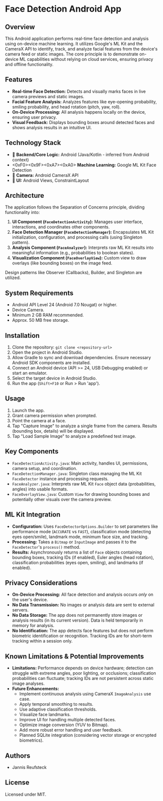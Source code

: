 # Face Detection Android App

## Overview

This Android application performs real-time face detection and analysis using on-device machine learning. It utilizes Google's ML Kit and the CameraX API to identify, track, and analyze facial features from the device's camera feed or static images. The core principle is to demonstrate on-device ML capabilities without relying on cloud services, ensuring privacy and offline functionality.

## Features

* **Real-time Face Detection:** Detects and visually marks faces in live camera previews and static images.
* **Facial Feature Analysis:** Analyzes features like eye-opening probability, smiling probability, and head rotation (pitch, yaw, roll).
* **On-Device Processing:** All analysis happens locally on the device, ensuring user privacy.
* **Visual Feedback:** Displays bounding boxes around detected faces and shows analysis results in an intuitive UI.

## Technology Stack

* 🤖 **Backend/Core Logic:** Android (Java/Kotlin - inferred from Android context)
* <0xF0><0x9F><0xA7><0xA0> **Machine Learning:** Google ML Kit Face Detection
* 📸 **Camera:** Android CameraX API
* 📱 **UI:** Android Views, ConstraintLayout

## Architecture

The application follows the Separation of Concerns principle, dividing functionality into:

1.  **UI Component (`FaceDetectionActivity`):** Manages user interface, interactions, and coordinates other components.
2.  **Face Detection Manager (`FaceDetectionManager`):** Encapsulates ML Kit initialization, configuration, and processing calls (using Singleton pattern).
3.  **Analysis Component (`FaceAnalyzer`):** Interprets raw ML Kit results into meaningful information (e.g., probabilities to boolean states).
4.  **Visualization Component (`FaceOverlayView`):** Custom view to draw overlays (like bounding boxes) on the image feed.

Design patterns like Observer (Callbacks), Builder, and Singleton are utilized.

## System Requirements

* Android API Level 24 (Android 7.0 Nougat) or higher.
* Device Camera.
* Minimum 2 GB RAM recommended.
* Approx. 50 MB free storage.

## Installation

1.  Clone the repository: `git clone <repository-url>`
2.  Open the project in Android Studio.
3.  Allow Gradle to sync and download dependencies. Ensure necessary Android SDK components are installed.
4.  Connect an Android device (API >= 24, USB Debugging enabled) or start an emulator.
5.  Select the target device in Android Studio.
6.  Run the app (`Shift+F10` or Run > Run 'app').

## Usage

1.  Launch the app.
2.  Grant camera permission when prompted.
3.  Point the camera at a face.
4.  Tap "Capture Image" to analyze a single frame from the camera. Results (bounding box, details) will be displayed.
5.  Tap "Load Sample Image" to analyze a predefined test image.

## Key Components

* `FaceDetectionActivity.java`: Main activity, handles UI, permissions, camera setup, and coordination.
* `FaceDetectionManager.java`: Singleton class managing the ML Kit `FaceDetector` instance and processing requests.
* `FaceAnalyzer.java`: Interprets raw ML Kit `Face` object data (probabilities, angles) into usable formats.
* `FaceOverlayView.java`: Custom `View` for drawing bounding boxes and potentially other visuals over the camera preview.

## ML Kit Integration

* **Configuration:** Uses `FaceDetectorOptions.Builder` to set parameters like performance mode (`ACCURATE` vs `FAST`), classification mode (detecting eyes open/smile), landmark mode, minimum face size, and tracking.
* **Processing:** Takes a `Bitmap` or `InputImage` and passes it to the `FaceDetector`'s `process()` method.
* **Results:** Asynchronously returns a list of `Face` objects containing bounding boxes, tracking IDs (if enabled), Euler angles (head rotation), classification probabilities (eyes open, smiling), and landmarks (if enabled).

## Privacy Considerations

* **On-Device Processing:** All face detection and analysis occurs *only* on the user's device.
* **No Data Transmission:** No images or analysis data are sent to external servers.
* **No Data Storage:** The app does not permanently store images or analysis results (in its current version). Data is held temporarily in memory for analysis.
* **No Identification:** The app detects face features but does not perform biometric identification or recognition. Tracking IDs are for short-term tracking within a session only.

## Known Limitations & Potential Improvements

* **Limitations:** Performance depends on device hardware; detection can struggle with extreme angles, poor lighting, or occlusions; classification probabilities can fluctuate; tracking IDs are not persistent across static image analyses.
* **Future Enhancements:**
    * Implement continuous analysis using CameraX `ImageAnalysis` use case.
    * Apply temporal smoothing to results.
    * Use adaptive classification thresholds.
    * Visualize face landmarks.
    * Improve UI for handling multiple detected faces.
    * Optimize image conversion (YUV to Bitmap).
    * Add more robust error handling and user feedback.
    * Planned SQLite integration (considering vector storage or encrypted biometrics).

## Authors

* Jannis Reufsteck


## License

Licensed under MIT.
